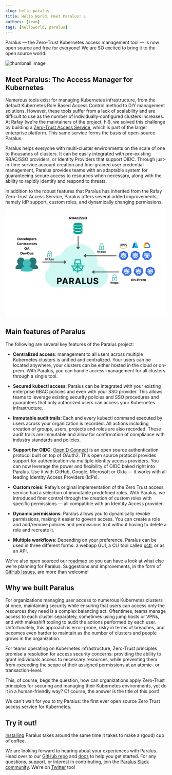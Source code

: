 ```yaml
---
slug: hello-paralus
title: Hello World, Meet Paralus! ⚓
authors: [team]
tags: [helloworld, paralus]
---
```


Paralus — the Zero-Trust Kubernetes access management tool — is now open source and free for everyone!
We are SO excited to bring it to the open source world.

![thumbnail image](./img/clapping-it-crowd.gif)

<!--truncate-->

## Meet Paralus: The Access Manager for Kubernetes

Numerous tools exist for managing Kubernetes infrastructure, from the default Kubernetes Role Based Access Control method to DIY management solutions. However, these tools suffer from a lack of scalability and are difficult to use as the number of individually-configured clusters increases. At Rafay (we're the maintainers of the project, hi!), we solved this challenge by building a [Zero-Trust Access Service](https://rafay.co/platform/zero-trust-access-service/), which is part of the larger enterprise platform. This same service forms the basis of open-source Paralus.

Paralus helps everyone with multi-cluster environments on the scale of one to thousands of clusters. It can be easily integrated with pre-existing RBAC/SSO providers, or Identity Providers that support OIDC. Through just-in-time service account creation and fine-grained user credential management, Paralus provides teams with an adaptable system for guaranteeing secure access to resources when necessary, along with the ability to rapidly identify and respond to threats.

In addition to the robust features that Paralus has inherited from the Rafay Zero-Trust Access Service, Paralus offers several added improvements, namely IdP support, custom roles, and dynamically changing permissions.

![access diagram](./img/diagram.png)

## Main features of Paralus

The following are several key features of the Paralus project:

- **Centralized access**: management to all users across multiple Kubernetes clusters is unified and centralized. Your users can be located anywhere, your clusters can be either hosted in the cloud or on-prem. With Paralus, you can handle access-management for all clusters through a single tool.

- **Secured kubectl access**: Paralus can be integrated with your existing enterprise RBAC policies and even with your SSO provider. This allows teams to leverage existing security policies and SSO procedures and guarantees that only authorized users can access your Kubernetes infrastructure.

- **Immutable audit trails**: Each and every kubectl command executed by users across your organization is recorded. All actions including creation of groups, users, projects and roles are also recorded. These audit trails are immutable and allow for confirmation of compliance with industry standards and policies.

- **Support for OIDC**: [OpenID Connect](https://openid.net/connect/) is an open source authentication protocol built on top of OAuth2. This open source protocol provides support for authentication via multiple identity access providers. You can now leverage the power and flexibility of OIDC baked right into Paralus. Use it with GitHub, Google, Microsoft or Okta — it works with all leading Identity Access Providers (IdPs).

- **Custom roles**: Rafay’s original implementation of the Zero Trust access service had a selection of immutable predefined roles. With Paralus, we introduced finer control through the creation of custom roles with specific permissions — all compatible with an Identity Access provider.

- **Dynamic permissions**: Paralus allows you to dynamically revoke permissions, making it easier to govern access. You can create a role and add/remove policies and permissions to it without having to delete a role and recreate it.

- **Multiple workflows**: Depending on your preference, Paralus can be used in three different forms: a webapp GUI, a CLI tool called [pctl](/docs/usage/cli), or as an API.

We’ve also open sourced our [roadmap](http://github.com/paralus/paralus/ROADMAP.md) so you can have a look at what else we’re planning for Paralus. Suggestions and improvements, in the form of [GitHub Issues](http://github.com/paralus/paralus/issues), are more than welcome!

## Why we built Paralus

For organizations managing user access to numerous Kubernetes clusters at once, maintaining security while ensuring that users can access only the resources they need is a complex balancing act. Oftentimes, teams manage access to each cluster separately, sometimes using jump hosts or VPNs, and with makeshift tooling to audit the actions performed by each user. Unfortunately, this approach is error-prone, risky in terms of breaches, and becomes even harder to maintain as the number of clusters and people grows in the organization.

For teams operating on Kubernetes infrastructure, Zero-Trust principles promise a resolution for access security concerns: providing the ability to grant individuals access to necessary resources, while preventing them from exceeding the scope of their assigned permissions at an atomic- or transaction-level.

This, of course, begs the question, how can organizations apply Zero-Trust principles for securing and managing their Kubernetes environments, yet do it in a human-friendly way? Of course, the answer is the title of this post!

We can't wait for you to try Paralus: the first ever open source Zero Trust access service for Kubernetes.

## Try it out!

[Installing](https://www.paralus.io/docs/installation) Paralus takes around the same time it takes to make a (good) cup of coffee.

We are looking forward to hearing about your experiences with Paralus. Head over to our [GitHub repo](http://github.com/paralus/paralus) and [docs](/docs) to help you get started. For any questions, support, or interest in contributing, join the [Paralus Slack community](https://join.slack.com/t/paralus/shared_invite/zt-1a9x6y729-ySmAq~I3tjclEG7nDoXB0A). We’re on [Twitter](https://twitter.com/paralus_) too!

